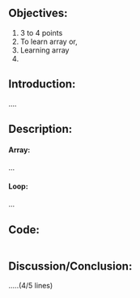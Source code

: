 ## Objectives:
1. 3 to 4 points
2. To learn array or,
3.  Learning array
4.

## Introduction:
....

## Description:
#### Array:
...
#### Loop:
... 

## Code:
```Java

```
<!-- ## Output:
```Terminal

``` -->

## Discussion/Conclusion:
.....(4/5 lines)
